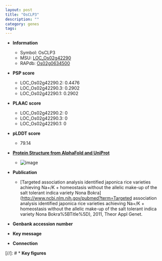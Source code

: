 ```yaml
---
layout: post
title: "OsCLP3"
description: ""
category: genes
tags: 
---
```


* **Information**  
    + Symbol: OsCLP3  
    + MSU: [LOC_Os02g42290](http://rice.plantbiology.msu.edu/cgi-bin/ORF_infopage.cgi?orf=LOC_Os02g42290)  
    + RAPdb: [Os02g0634500](http://rapdb.dna.affrc.go.jp/viewer/gbrowse_details/irgsp1?name=Os02g0634500)  

* **PSP score**  
    + LOC_Os02g42290.2: 0.4476 
    + LOC_Os02g42290.3: 0.2902 
    + LOC_Os02g42290.1: 0.2902 

* **PLAAC score**  
    + LOC_Os02g42290.2: 0 
    + LOC_Os02g42290.3: 0 
    + LOC_Os02g42290.1: 0 

* **pLDDT score**
    + 79.14

* **[Protein Structure from AlphaFold and UniProt](https://www.uniprot.org/uniprotkb/Q6H7I9/entry#structure)**
    + ![image](https://ricepsp.github.io/images/Q6/AF-Q6H7I9-F1.png)

* **Publication**  
    + [Targeted association analysis identified japonica rice varieties achieving Na+/K + homeostasis without the allelic make-up of the salt tolerant indica variety Nona Bokra](http://www.ncbi.nlm.nih.gov/pubmed?term=Targeted association analysis identified japonica rice varieties achieving Na+/K + homeostasis without the allelic make-up of the salt tolerant indica variety Nona Bokra%5BTitle%5D), 2011, Theor Appl Genet.

* **Genbank accession number**  

* **Key message**  

* **Connection**  

[//]: # * **Key figures**  


